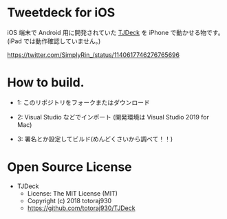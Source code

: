 # Tweetdeck for iOS
iOS 端末で Android 用に開発されていた [TJDeck](https://github.com/totoraj930/TJDeck) を iPhone で動かせる物です。(iPad では動作確認していません。)

https://twitter.com/SimplyRin_/status/1140617746276765696

# How to build.
- 1: このリポジトリをフォークまたはダウンロード

- 2: Visual Studio などでインポート (開発環境は Visual Studio 2019 for Mac)

- 3: 署名とか設定してビルド(めんどくさいから調べて！！)

# Open Source License
- TJDeck
  - License: The MIT License (MIT)
  - Copyright (c) 2018 totoraj930
  - https://github.com/totoraj930/TJDeck
